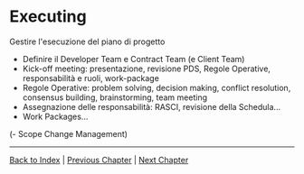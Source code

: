 # Executing

Gestire l'esecuzione del piano di progetto

- Definire il Developer Team e Contract Team (e Client Team)
- Kick-off meeting: presentazione, revisione PDS, Regole Operative, responsabilità e ruoli, work-package
- Regole Operative: problem solving, decision making, conflict resolution, consensus building, brainstorming,
  team meeting
- Assegnazione delle responsabilità: RASCI, revisione della Schedula...
- Work Packages...

(- Scope Change Management)

---

[Back to Index](../index.md) |
[Previous Chapter](../2-planning/index.md) |
[Next Chapter](../4-monitoring-and-controlling/index.md)